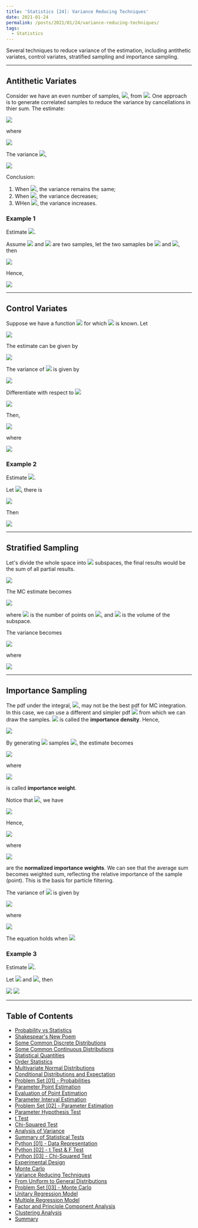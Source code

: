```yaml
---
title: 'Statistics [24]: Variance Reducing Techniques'
date: 2021-01-24
permalink: /posts/2021/01/24/variance-reducing-techniques/
tags:
  - Statistics
---
```


Several techniques to reduce variance of the estimation, including antithetic variates, control variates, stratified sampling and importance sampling.

---
## Antithetic Variates
Consider we have an even number of samples, <img src="https://render.githubusercontent.com/render/math?math=2n">, from <img src="https://render.githubusercontent.com/render/math?math=p(x)">. One approach is to generate correlated samples to reduce the variance by cancellations in thier sum. The estimate:

<img src="https://render.githubusercontent.com/render/math?math=I = \dfrac{1}{2n}{\displaystyle \sum_{i=1}^{2n}f(x_i) \dfrac{1}{n}\sum_{i=1}^n g(x_{2i})}">

where

<img src="https://render.githubusercontent.com/render/math?math=g(x_{2i}) = \dfrac{f(x_{2i-1}) %2B f(x_{2i})}{2}">

The variance <img src="https://render.githubusercontent.com/render/math?math=var(g(x_{2i}))">,

<img src="https://render.githubusercontent.com/render/math?math=var(g(x_{2i})) = var\left(\dfrac{f(x_{2i-1}) %2B f(x_{2i})}{2}\right) = \dfrac{1}{4}\left[var(f(x_{2i-1})) %2B var(x_{2i}) %2B 2cov(f(x_{2i-1}),f(x_{2i}))\right]">

Conclusion:
1. When <img src="https://render.githubusercontent.com/render/math?math=cov(f(x_{2i-1}),f(x_{2i}))=0">, the variance remains the same;
2. When <img src="https://render.githubusercontent.com/render/math?math=cov(f(x_{2i-1}),f(x_{2i}))<0">, the variance decreases;
3. WHen <img src="https://render.githubusercontent.com/render/math?math=cov(f(x_{2i-1}),f(x_{2i}))>0">, the variance increases.

### Example 1
Estimate <img src="https://render.githubusercontent.com/render/math?math=\theta=E(e^Y) = \int_{0}^1e^xdx, Y\sim U[0,1]">. 

Assume <img src="https://render.githubusercontent.com/render/math?math=Y_1"> and <img src="https://render.githubusercontent.com/render/math?math=Y_2"> are two samples, let the two samaples be <img src="https://render.githubusercontent.com/render/math?math=Y"> and <img src="https://render.githubusercontent.com/render/math?math=1-Y">, then

<img src="https://render.githubusercontent.com/render/math?math=cov(e^Y,e^{1-Y})=E(e^Ye^{1-Y}) - E(e^Y)E(e^{1-Y}) = e - (e-1)^2 = -0.2342">

Hence, 

<img src="https://render.githubusercontent.com/render/math?math=var\left(\dfrac{e^Y%2B e^{1-Y}}{2}\right) = \dfrac{var(e^Y)}{2}%2B \dfrac{cov(e^Y,e^{1-Y})}{2} = 0.0039">


---
## Control Variates
Suppose we have a function <img src="https://render.githubusercontent.com/render/math?math=g(x)"> for which <img src="https://render.githubusercontent.com/render/math?math=E(g(x))"> is known. Let 

<img src="https://render.githubusercontent.com/render/math?math=h(x) = f(x) - c(g(x)-E(g(x)))">

The estimate can be given by 

<img src="https://render.githubusercontent.com/render/math?math=I = \dfrac{1}{n}{\displaystyle \sum_{i=1}^n(f(x_i)-cg(x_i)) %2B cE(g(x))}">

The variance of <img src="https://render.githubusercontent.com/render/math?math=h(x)"> is given by

<img src="https://render.githubusercontent.com/render/math?math=var(h(x)) = var(f(x)) %2B c^2var(g(x))-2c\cdot cov(f(x),g(x))">

Differentiate with respect to <img src="https://render.githubusercontent.com/render/math?math=c">

<img src="https://render.githubusercontent.com/render/math?math=\dfrac{d\,var(h(x))}{d\,c} = 2c\cdot var(g(x)) - 2cov(f(x),g(x))=0\Rightarrow c = \dfrac{cov(f(x),g(x))}{var(g(x))}">

Then,

<img src="https://render.githubusercontent.com/render/math?math=var(h(x)) = var(f(x)) - \dfrac{cov^2(f(x),g(x))}{var(g(x))} = var(f(x))\left[1 - corr^2(f(x),g(x))\right]">

where

<img src="https://render.githubusercontent.com/render/math?math=corr(f(x),g(x))=\dfrac{cov(f(x),g(x))}{\sqrt{var(f(x)\cdot var(g(x)}}">

### Example 2
Estimate <img src="https://render.githubusercontent.com/render/math?math=\theta=E(e^Y) = \int_{0}^1e^xdx, Y\sim U[0,1]">. 

Let <img src="https://render.githubusercontent.com/render/math?math=f(x) = e^Y, g(x) = Y">, there is 

<img src="https://render.githubusercontent.com/render/math?math=cov(f(x),g(x)) = cov(e^Y,Y) = 0.14086">

Then

<img src="https://render.githubusercontent.com/render/math?math=var(e^Y - c(Y - \dfrac{1}{2})) = var(e^Y) - 12\times 0.14086^2 = 0.0039">

---
## Stratified Sampling
Let's divide the whole space into <img src="https://render.githubusercontent.com/render/math?math=k"> subspaces, the final results would be the sum of all partial results. 

<img src="https://render.githubusercontent.com/render/math?math=E(f(x) = {\displaystyle \int_Rf(x)p(x)dx = \sum_{i=1}^k\int_{R_j}f(x)p(x)dx}">

The MC estimate becomes

<img src="https://render.githubusercontent.com/render/math?math=I = {\displaystyle \sum_{j=1}^k\dfrac{vol(R_j)}{n_j}\sum_{i=1}^n_jf(x_i)}">

where <img src="https://render.githubusercontent.com/render/math?math=n_j"> is the number of points on <img src="https://render.githubusercontent.com/render/math?math=R_j">, and <img src="https://render.githubusercontent.com/render/math?math=vol(R_j)"> is the volume of the subspace. 

The variance becomes

<img src="https://render.githubusercontent.com/render/math?math=\sigma^2 = {\displaystyle \sum_{j=1}^k\dfrac{vol^2(R_j)}{n_j}var_{R_j}(f(x))}">

where 

<img src="https://render.githubusercontent.com/render/math?math=var_{R_j}(f(x)) = {\displaystyle \dfrac{1}{vol(R_j)}\int_{R_j}\left(f(x) - \dfrac{1}{vol(R_j)}\int_{R_j}f(x)p(x)dx\right)^2p(x)dx}">

---
## Importance Sampling
The pdf under the integral, <img src="https://render.githubusercontent.com/render/math?math=p(x)">, may not be the best pdf for MC integration. In this case, we can use a different and simpler pdf <img src="https://render.githubusercontent.com/render/math?math=q(x)"> from which we can draw the samples. <img src="https://render.githubusercontent.com/render/math?math=q(x)"> is called the __importance density__. Hence,

<img src="https://render.githubusercontent.com/render/math?math=E(f(X)) = {\displaystyle \int_a^b f(x)p(x)dx = \int_a^b\dfrac{f(x)p(x)}{q(x)}q(x)dx = E\left(\dfrac{f(x)p(x)}{q(x)}\right)}">

By generating <img src="https://render.githubusercontent.com/render/math?math=n"> samples <img src="https://render.githubusercontent.com/render/math?math=x_i\sim q(x)">, the estimate becomes

<img src="https://render.githubusercontent.com/render/math?math={\displaystyle I = \dfrac{1}{n}\sum_{i=1}^n\dfrac{f(x_i)p(x_i)}{q(x_i)} = \dfrac{1}{n}\sum_{i=1}^nW(x_i)f(x_i)}">

where 

<img src="https://render.githubusercontent.com/render/math?math=W(x_i) = \dfrac{p(x_i)}{q(x_i)}"> 

is called __importance weight__. 

Notice that <img src="https://render.githubusercontent.com/render/math?math=p(x_i) = W(x_i)q(x_i)">, we have

<img src="https://render.githubusercontent.com/render/math?math={\displaystyle E(f(x)) = \dfrac{\int_a^bW(x)f(x)q(x)}{\int_a^bp(x)dx} = \dfrac{\int_a^bW(x)f(x)q(x)}{\int_a^bW(x)q(x)dx}}">

Hence,

<img src="https://render.githubusercontent.com/render/math?math={\displaystyle I = \dfrac{\dfrac{1}{n}\sum_{i=1}^nW(x_i)f(x_i)}{\dfrac{1}{n}\sum_{i=1}^nW(x_i)} = \sum_{i=1}^nW_n(x_i)f(x_i)}">

where 

<img src="https://render.githubusercontent.com/render/math?math={\displaystyle W_n(x_i) = \dfrac{W(x_i)}{\sum_{i=1}^nW(x_i)}}"> 

are the __normalized importance weights__. We can see that the average sum becomes weighted sum, reflecting the relative importance of the sample (point). This is the basis for particle filtering.

The variance of <img src="https://render.githubusercontent.com/render/math?math={\displaystyle \dfrac{f(x)p(x)}{q(x)}}">  is given by

<img src="https://render.githubusercontent.com/render/math?math={\displaystyle var\left(\dfrac{f(x)p(x)}{q(x)}\right) = E\left(\dfrac{f^2(x)p^2(x)}{q^2(x)}\right) - E^2\left(\dfrac{f(x)p(x)}{q(x)}\right) = \int_{a}^b\dfrac{[f(x)p(x)]^2}{q(x)}dx - \left(\int_{a}^bf(x)p(x)dx\right)^2}"> 

where 

<img src="https://render.githubusercontent.com/render/math?math={\displaystyle \int_{a}^b\dfrac{[f(x)p(x)]^2}{q(x)}dx} = \int_a^bq(x)dx\int_{a}^b\dfrac{[f(x)p(x)]^2}{q(x)}dx\geq \left(\int_a^b\sqrt{q(x)}\cdot\dfrac{f(x)p(x)}{\sqrt{q(x)}}dx\right) = \left(\int_a^bf(x)p(x)dx\right)^2">

The equation holds when <img src="https://render.githubusercontent.com/render/math?math={\displaystyle \sqrt{q(x)} = c\cdot\dfrac{f(x)p(x)}{\sqrt{q(x)}}}">

### Example 3
Estimate <img src="https://render.githubusercontent.com/render/math?math=\theta=E(e^Y) = \int_{0}^1e^xdx, Y\sim U[0,1]">. 

Let <img src="https://render.githubusercontent.com/render/math?math=q(x) = \dfrac{2}{3}(1%2B x), x\in[0,1]"> and <img src="https://render.githubusercontent.com/render/math?math=\theta=p(x) = 1">, then 

<img src="https://render.githubusercontent.com/render/math?math={\displaystyle \theta = E\left(\dfrac{e^X}{\dfrac{2}{3}(1%2B X)}\right) = \int_0^1e^xdx}">

<img src="https://render.githubusercontent.com/render/math?math={\displaystyle var\left(\dfrac{e^X}{\dfrac{2}{3}(1%2B X)}\right) = \dfrac{3}{2}\int_{0}^1\dfrac{e^{2x}}{1%2B x}dx - (e-1)^2 = 0.0269}">

---
## Table of Contents
- [Probability vs Statistics](https://c-huang-tty.github.io/posts/2021/01/01/probability-and-statistics/)
- [Shakespear's New Poem](https://c-huang-tty.github.io/posts/2021/01/02/application-of-statistics/)
- [Some Common Discrete Distributions](https://c-huang-tty.github.io/posts/2021/01/03/some-common-discrete-distributions/)
- [Some Common Continuous Distributions](https://c-huang-tty.github.io/posts/2021/01/04/some-common-continuous-distributions/)
- [Statistical Quantities](https://c-huang-tty.github.io/posts/2021/01/05/statistical-quantities/)
- [Order Statistics](https://c-huang-tty.github.io/posts/2021/01/06/order-statistics/)
- [Multivariate Normal Distributions](https://c-huang-tty.github.io/posts/2021/01/07/multivariate-normal-distributions/)
- [Conditional Distributions and Expectation](https://c-huang-tty.github.io/posts/2021/01/08/conditonal-distributions-and-expectation/)
- [Problem Set [01] - Probabilities](https://c-huang-tty.github.io/posts/2021/01/21/problem-set-probabilities/)
- [Parameter Point Estimation](https://c-huang-tty.github.io/posts/2021/01/09/parameter-point-estimation/)
- [Evaluation of Point Estimation](https://c-huang-tty.github.io/posts/2021/01/10/evaluation-point-estimation/)
- [Parameter Interval Estimation](https://c-huang-tty.github.io/posts/2021/01/11/parameter-interval-estimation/)
- [Problem Set [02] - Parameter Estimation](https://c-huang-tty.github.io/posts/2021/01/22/problem-set-parameter-estimation/)
- [Parameter Hypothesis Test](https://c-huang-tty.github.io/posts/2021/01/12/parameter-hypothesis-test/)
- [t Test](https://c-huang-tty.github.io/posts/2021/01/13/t-test/)
- [Chi-Squared Test](https://c-huang-tty.github.io/posts/2021/01/14/chi-squared-test/)
- [Analysis of Variance](https://c-huang-tty.github.io/posts/2021/01/15/analysis-of-variance/)
- [Summary of Statistical Tests](https://c-huang-tty.github.io/posts/2021/01/16/summary-of-statistical-tests/)
- [Python [01] - Data Representation](https://c-huang-tty.github.io/posts/2021/01/17/statistics-python-data-representation/)
- [Python [02] - t Test & F Test](https://c-huang-tty.github.io/posts/2021/01/18/statistics-python-t-F-test/)
- [Python [03] - Chi-Squared Test](https://c-huang-tty.github.io/posts/2021/01/19/statistics-chi-squared-test/)
- [Experimental Design](https://c-huang-tty.github.io/posts/2021/01/20/experimental-design/)
- [Monte Carlo](https://c-huang-tty.github.io/posts/2021/01/23/monte-carlo/)
- [Variance Reducing Techniques](https://c-huang-tty.github.io/posts/2021/01/24/variance-reducing-techniques/)
- [From Uniform to General Distributions](https://c-huang-tty.github.io/posts/2021/01/25/from-uniform-to-general-distributions/)
- [Problem Set [03] - Monte Carlo](https://c-huang-tty.github.io/posts/2021/01/26/problem-set-monte-carlo/)
- [Unitary Regression Model](https://c-huang-tty.github.io/posts/2021/01/27/unitary-regression-model/)
- [Multiple Regression Model](https://c-huang-tty.github.io/posts/2021/01/28/multiple-regression-model/)
- [Factor and Principle Component Analysis](https://c-huang-tty.github.io/posts/2021/01/29/factor-principle-component-analysis/)
- [Clustering Analysis](https://c-huang-tty.github.io/posts/2021/01/30/clustering-analysis/)
- [Summary](https://c-huang-tty.github.io/posts/2021/01/31/summary/)

